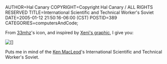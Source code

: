 AUTHOR=Hal Canary
COPYRIGHT=Copyright Hal Canary / ALL RIGHTS RESERVED
TITLE=International Scientific and Technical Worker's Soviet
DATE=2005-01-12 21:50:16-06:00 (CST)
POSTID=389
CATEGORIES=computersAndCode;

From [33mhz](http://www.livejournal.com/users/33mhz/)'s icon, and inspired by [Xeni's graphic](http://www.boingboing.net/2005/01/05/bill_gates_free_cult.html), I give you:

![[]](https://halcanary.org/images/copyleftcommie.png)

Puts me in mind of the [Ken MacLeod](http://kenmacleod.blogspot.com/)'s International Scientific and Technical Worker's Soviet.
